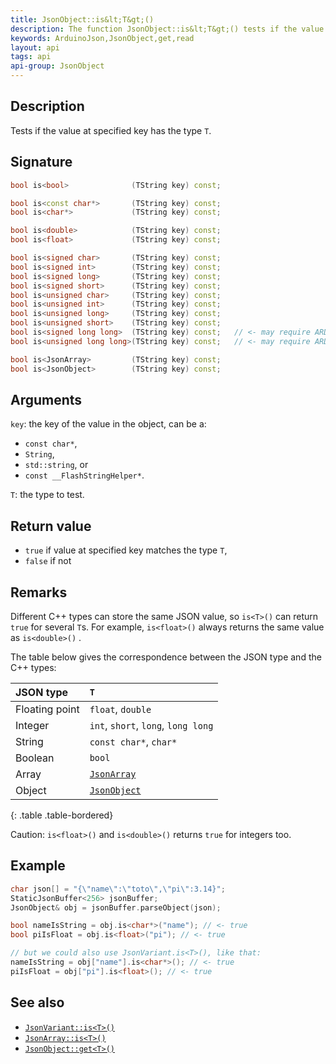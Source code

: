 ```yaml
---
title: JsonObject::is&lt;T&gt;()
description: The function JsonObject::is&lt;T&gt;() tests if the value at specified key has the type T.
keywords: ArduinoJson,JsonObject,get,read
layout: api
tags: api
api-group: JsonObject
---
```


## Description

Tests if the value at specified key has the type `T`.

## Signature

```c++
bool is<bool>              (TString key) const;

bool is<const char*>       (TString key) const;
bool is<char*>             (TString key) const;

bool is<double>            (TString key) const;
bool is<float>             (TString key) const;

bool is<signed char>       (TString key) const;
bool is<signed int>        (TString key) const;
bool is<signed long>       (TString key) const;
bool is<signed short>      (TString key) const;
bool is<unsigned char>     (TString key) const;
bool is<unsigned int>      (TString key) const;
bool is<unsigned long>     (TString key) const;
bool is<unsigned short>    (TString key) const;
bool is<signed long long>  (TString key) const;   // <- may require ARDUINOJSON_USE_LONG_LONG
bool is<unsigned long long>(TString key) const;   // <- may require ARDUINOJSON_USE_LONG_LONG

bool is<JsonArray>         (TString key) const;
bool is<JsonObject>        (TString key) const;
```

## Arguments

`key`: the key of the value in the object, can be a:

* `const char*`,
* `String`,
* `std::string`, or
* `const __FlashStringHelper*`.

`T`: the type to test.

## Return value

* `true` if value at specified key matches the type `T`,
* `false` if not

## Remarks

Different C++ types can store the same JSON value, so `is<T>()` can return `true` for several `T`s. For example, `is<float>()` always returns the same value as `is<double>()` .

The table below gives the correspondence between the JSON type and the C++ types:

| JSON type      | `T`                                              |
|:---------------|:-------------------------------------------------|
| Floating point | `float`, `double`                                |
| Integer        | `int`, `short`, `long`, `long long`              |
| String         | `const char*`, `char*`                           |
| Boolean        | `bool`                                           |
| Array          | [`JsonArray`]({{site.baseurl}}/api/jsonarray/)   |
| Object         | [`JsonObject`]({{site.baseurl}}/api/jsonobject/) |
{: .table .table-bordered}

Caution: `is<float>()` and `is<double>()` returns `true` for integers too.

## Example

```c++
char json[] = "{\"name\":\"toto\",\"pi\":3.14}";
StaticJsonBuffer<256> jsonBuffer;
JsonObject& obj = jsonBuffer.parseObject(json);

bool nameIsString = obj.is<char*>("name"); // <- true
bool piIsFloat = obj.is<float>("pi"); // <- true

// but we could also use JsonVariant.is<T>(), like that:
nameIsString = obj["name"].is<char*>(); // <- true
piIsFloat = obj["pi"].is<float>(); // <- true
```

## See also

* [`JsonVariant::is<T>()`]({{site.baseurl}}/api/jsonvariant/is/)
* [`JsonArray::is<T>()`]({{site.baseurl}}/api/jsonarray/is/)
* [`JsonObject::get<T>()`]({{site.baseurl}}/api/jsonobject/get/)

